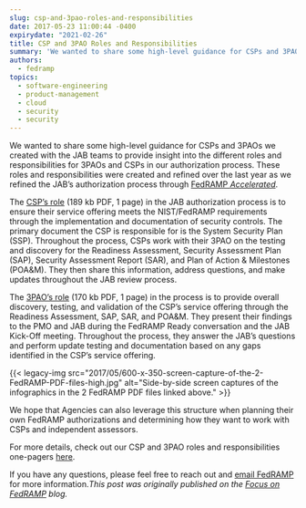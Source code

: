 ```yaml
---
slug: csp-and-3pao-roles-and-responsibilities
date: 2017-05-23 11:00:44 -0400
expirydate: "2021-02-26"
title: CSP and 3PAO Roles and Responsibilities
summary: 'We wanted to share some high-level guidance for CSPs and 3PAOs we created with the JAB teams to provide insight into the different roles and responsibilities for 3PAOs and CSPs in our authorization process. These roles and responsibilities were created and refined over the last year as we refined the JAB’s authorization process through FedRAMP'
authors:
  - fedramp
topics:
  - software-engineering
  - product-management
  - cloud
  - security
  - security
---
```


We wanted to share some high-level guidance for CSPs and 3PAOs we created with the JAB teams to provide insight into the different roles and responsibilities for 3PAOs and CSPs in our authorization process. These roles and responsibilities were created and refined over the last year as we refined the JAB’s authorization process through [FedRAMP _Accelerated_](https://www.fedramp.gov/participate/fedramp-accelerated-process/).

The [CSP’s role](https://s3.amazonaws.com/sitesusa/wp-content/uploads/sites/482/2016/06/CSP-JAB-P-ATO-Roles-and-Responsibilites-1.pdf) (189 kb PDF, 1 page) in the JAB authorization process is to ensure their service offering meets the NIST/FedRAMP requirements through the implementation and documentation of security controls. The primary document the CSP is responsible for is the System Security Plan (SSP). Throughout the process, CSPs work with their 3PAO on the testing and discovery for the Readiness Assessment, Security Assessment Plan (SAP), Security Assessment Report (SAR), and Plan of Action & Milestones (POA&M). They then share this information, address questions, and make updates throughout the JAB review process.

The [3PAO’s role](https://s3.amazonaws.com/sitesusa/wp-content/uploads/sites/482/2016/06/3PAO-JAB-P-ATO-Roles-and-Responsibilities-1.pdf) (170 kb PDF, 1 page) in the process is to provide overall discovery, testing, and validation of the CSP’s service offering through the Readiness Assessment, SAP, SAR, and POA&M. They present their findings to the PMO and JAB during the FedRAMP Ready conversation and the JAB Kick-Off meeting. Throughout the process, they answer the JAB’s questions and perform update testing and documentation based on any gaps identified in the CSP’s service offering.

{{< legacy-img src="2017/05/600-x-350-screen-capture-of-the-2-FedRAMP-PDF-files-high.jpg" alt="Side-by-side screen captures of the infographics in the 2 FedRAMP PDF files linked above." >}}

We hope that Agencies can also leverage this structure when planning their own FedRAMP authorizations and determining how they want to work with CSPs and independent assessors.

For more details, check out our CSP and 3PAO roles and responsibilities one-pagers [here](https://www.fedramp.gov/resources/documents-2016/).

If you have any questions, please feel free to reach out and [email FedRAMP](mailto:info@fedramp.gov) for more information._This post was originally published on the [Focus on FedRAMP](https://www.fedramp.gov/focus-on-fedramp/) blog._
